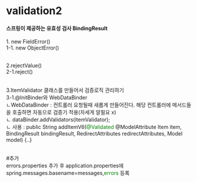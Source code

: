 <h1> validation2</h1>

<h4>스프링이 제공하는 유효성 검사 BindingResult</h4>
1. new FieldError()
<br/>
1-1. new ObjectError()
<br/><br/>

2.rejectValue()<br/>
2-1.reject()<br/><br/>

3.ItemValidator 클래스를 만들어서 검증로직 관리하기<br/>
3-1.@InitBinder와 WebDataBinder <br/>
ㄴWebDataBinder : 컨트롤러 요청될때 새롭게 만들어진다. 해당 컨트롤러에 메서드들을 호출하면 자동으로 검증기 적용(자세게 알필요 x) <br/>
ㄴ   dataBinder.addValidators(itemValidator);<br/>
ㄴ 사용 :  public String addItemV6(<span style="color:green">@Validated</span> @ModelAttribute Item item, BindingResult bindingResult, RedirectAttributes redirectAttributes, Model model) {..}

<br/>
#추가<br/>
errors.properties 추가 후 application.properties에 spring.messages.basename=messages,<span style="color:green">errors</span> 등록<br/>

